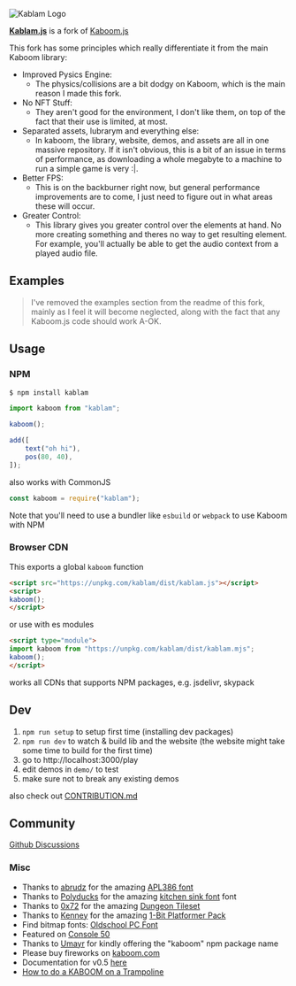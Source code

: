 ![Kablam Logo](kablam.png)

[**Kablam.js**](https://kablamjs.com/) is a fork of [Kaboom.js](https://kaboomjs.com/)

This fork has some principles which really differentiate it from the main Kaboom library:
- Improved Pysics Engine:
    - The physics/collisions are a bit dodgy on Kaboom, which is the main reason I made this fork.
- No NFT Stuff:
    - They aren't good for the environment, I don't like them, on top of the fact that their use is limited, at most.
- Separated assets, lubrarym and everything else:
    - In kaboom, the library, website, demos, and assets are all in one massive repository. If it isn't obvious, this is a bit of an issue in terms of performance, as downloading a whole megabyte to a machine to run a simple game is very :|.
- Better FPS:
    - This is on the backburner right now, but general performance improvements are to come, I just need to figure out in what areas these will occur. 
- Greater Control:
    - This library gives you greater control over the elements at hand. No more creating something and theres no way to get resulting element. For example, you'll actually be able to get the audio context from a played audio file.

## Examples

> I've removed the examples section from the readme of this fork, mainly as I feel it will become neglected, along with the fact that any Kaboom.js code should work A-OK.

## Usage

### NPM

```sh
$ npm install kablam
```

```js
import kaboom from "kablam";

kaboom();

add([
    text("oh hi"),
    pos(80, 40),
]);
```

also works with CommonJS

```js
const kaboom = require("kablam");
```

Note that you'll need to use a bundler like `esbuild` or `webpack` to use Kaboom with NPM

### Browser CDN

This exports a global `kaboom` function

```html
<script src="https://unpkg.com/kablam/dist/kablam.js"></script>
<script>
kaboom();
</script>
```

or use with es modules

```html
<script type="module">
import kaboom from "https://unpkg.com/kablam/dist/kablam.mjs";
kaboom();
</script>
```

works all CDNs that supports NPM packages, e.g. jsdelivr, skypack

## Dev

1. `npm run setup` to setup first time (installing dev packages)
1. `npm run dev` to watch & build lib and the website (the website might take some time to build for the first time)
1. go to http://localhost:3000/play
1. edit demos in `demo/` to test
1. make sure not to break any existing demos

also check out [CONTRIBUTION.md](CONTRIBUTING.md)

## Community

[Github Discussions](https://github.com/pieromqwerty/kablam/discussions)

### Misc

- Thanks to [abrudz](https://github.com/abrudz) for the amazing [APL386 font](https://abrudz.github.io/APL386/)
- Thanks to [Polyducks](http://polyducks.co.uk/) for the amazing [kitchen sink font](https://polyducks.itch.io/kitchen-sink-textmode-font) font
- Thanks to [0x72](https://0x72.itch.io/) for the amazing [Dungeon Tileset](https://0x72.itch.io/dungeontileset-ii)
- Thanks to [Kenney](https://kenney.nl/) for the amazing [1-Bit Platformer Pack](https://kenney.nl/assets/bit-platformer-pack)
- Find bitmap fonts: [Oldschool PC Font](https://int10h.org/oldschool-pc-fonts)
- Featured on [Console 50](https://console.substack.com/p/console-50)
- Thanks to [Umayr](https://github.com/umayr) for kindly offering the "kaboom" npm package name
- Please buy fireworks on [kaboom.com](http://www.kaboom.com/)
- Documentation for v0.5 [here](https://kaboomlegacy.repl.co/)
- [How to do a KABOOM on a Trampoline](https://www.youtube.com/watch?v=3CemcWdc_Hc)
